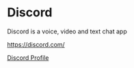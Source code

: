 # Discord
Discord is a voice, video and text chat app 

https://discord.com/

[Discord Profile](discord.yaml)
